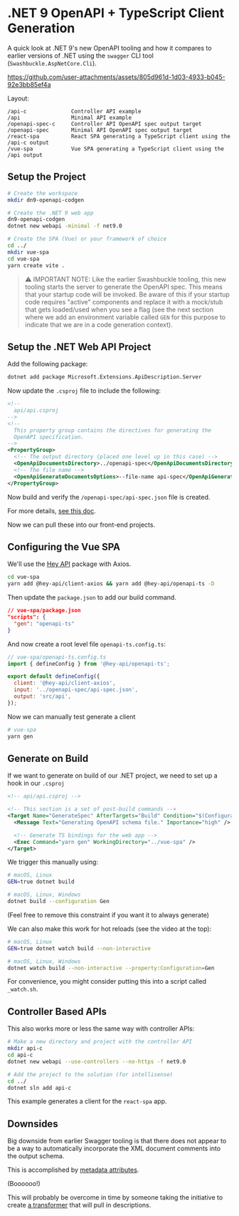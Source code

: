 # .NET 9 OpenAPI + TypeScript Client Generation

A quick look at .NET 9's new OpenAPI tooling and how it compares to earlier versions of .NET using the `swagger` CLI tool (`Swashbuckle.AspNetCore.Cli`).

https://github.com/user-attachments/assets/805d961d-1d03-4933-b045-92e3bb85ef4a

Layout:

```
/api-c              Controller API example
/api                Minimal API example
/openapi-spec-c     Controller API OpenAPI spec output target
/openapi-spec       Minimal API OpenAPI spec output target
/react-spa          React SPA generating a TypeScript client using the /api-c output
/vue-spa            Vue SPA generating a TypeScript client using the /api output
```

## Setup the Project

```bash
# Create the workspace
mkdir dn9-openapi-codgen

# Create the .NET 9 web app
dn9-openapi-codgen
dotnet new webapi -minimal -f net9.0

# Create the SPA (Vue) or your framework of choice
cd ../
mkdir vue-spa
cd vue-spa
yarn create vite .
```

> ⚠️ IMPORTANT NOTE: Like the earlier Swashbuckle tooling, this new tooling starts the server to generate the OpenAPI spec.  This means that your startup code will be invoked.  Be aware of this if your startup code requires "active" components and replace it with a mock/stub that gets loaded/used when you see a flag (see the next section where we add an environment variable called `GEN` for this purpose to indicate that we are in a code generation context).

## Setup the .NET Web API Project

Add the following package:

```bash
dotnet add package Microsoft.Extensions.ApiDescription.Server
```

Now update the `.csproj` file to include the following:

```xml
<!--
  api/api.csproj
-->
<!--
  This property group contains the directives for generating the
  OpenAPI specification.
-->
<PropertyGroup>
  <!-- The output directory (placed one level up in this case) -->
  <OpenApiDocumentsDirectory>../openapi-spec</OpenApiDocumentsDirectory>
  <!-- The file name -->
  <OpenApiGenerateDocumentsOptions>--file-name api-spec</OpenApiGenerateDocumentsOptions>
</PropertyGroup>
```

Now build and verify the `/openapi-spec/api-spec.json` file is created.

For more details, [see this doc](https://learn.microsoft.com/en-us/aspnet/core/fundamentals/openapi/aspnetcore-openapi?view=aspnetcore-9.0).

Now we can pull these into our front-end projects.

## Configuring the Vue SPA

We'll use the [Hey API](https://heyapi.dev/) package with Axios.

```bash
cd vue-spa
yarn add @hey-api/client-axios && yarn add @hey-api/openapi-ts -D
```

Then update the `package.json` to add our build command.

```json
// vue-spa/package.json
"scripts": {
  "gen": "openapi-ts"
}
```

And now create a root level file `openapi-ts.config.ts`:

```js
// vue-spa/openapi-ts.config.ts
import { defineConfig } from '@hey-api/openapi-ts';

export default defineConfig({
  client: '@hey-api/client-axios',
  input: '../openapi-spec/api-spec.json',
  output: 'src/api',
});
```

Now we can manually test generate a client

```bash
# vue-spa
yarn gen
```

## Generate on Build

If we want to generate on build of our .NET project, we need to set up a hook in our `.csproj`

```xml
<!-- api/api.csproj -->

<!-- This section is a set of post-build commands -->
<Target Name="GenerateSpec" AfterTargets="Build" Condition="$(Configuration)=='Gen' Or $(GEN)=='true'">
  <Message Text="Generating OpenAPI schema file." Importance="high" />

  <!-- Generate TS bindings for the web app -->
  <Exec Command="yarn gen" WorkingDirectory="../vue-spa" />
</Target>
```

We trigger this manually using:

```bash
# macOS, Linux
GEN=true dotnet build

# macOS, Linux, Windows
dotnet build --configuration Gen
```

(Feel free to remove this constraint if you want it to always generate)

We can also make this work for hot reloads (see the video at the top):

```bash
# macOS, Linux
GEN=true dotnet watch build --non-interactive

# macOS, Linux, Windows
dotnet watch build --non-interactive --property:Configuration=Gen
```

For convenience, you might consider putting this into a script called `_watch.sh`.

## Controller Based APIs

This also works more or less the same way with controller APIs:

```bash
# Make a new directory and project with the controller API
mkdir api-c
cd api-c
dotnet new webapi --use-controllers --no-https -f net9.0

# Add the project to the solution (for intellisense)
cd ../
dotnet sln add api-c
```

This example generates a client for the `react-spa` app.

## Downsides

Big downside from earlier Swagger tooling is that there does not appear to be a way to automatically incorporate the XML document comments into the output schema.

This is accomplished by [metadata attributes](https://learn.microsoft.com/en-us/aspnet/core/fundamentals/openapi/include-metadata?view=aspnetcore-9.0&tabs=minimal-apis).

(Boooooo!)

This will probably be overcome in time by someone taking the initiative to create [a transformer](https://learn.microsoft.com/en-us/aspnet/core/fundamentals/openapi/customize-openapi?view=aspnetcore-9.0) that will pull in descriptions.
